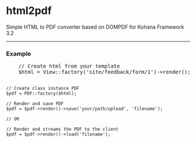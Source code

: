 html2pdf
========

Simple HTML to PDF converter based on DOMPDF for Kohana Framework 3.2

---------------------------------------------------------------------
<h3>Example</h3>
<pre>
	// Create html from your template
	$html = View::factory('site/feedback/form/1')->render();
	
	// Create class instance PDF
	$pdf = PDF::factory($html);
	
	// Render and save PDF
	$pdf = $pdf->render()->save('your/path/upload', 'filename'); 
	
	// OR
	
	// Render and streams the PDF to the client
	$pdf = $pdf->render()->load('filename'); 
	
</pre>